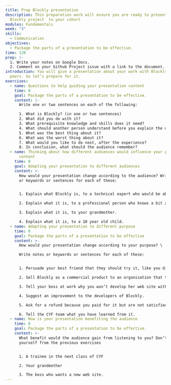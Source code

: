 ```yaml
---
title: Prep Blockly presentation
description: This preparation work will ensure you are ready to present your
  Blockly project  to your cohort
modules: Fundamentals
week: "3"
skills:
  - Communication
objectives:
  - Package the parts of a presentation to be effective.
time: 120
prep: |-
  1. Write your notes on Google Docs.
  2. Comment on your Github Project issue with a link to the document.
introduction: You will give a presentation about your work with Blockly, to your
  peers. So let’s prepare for it.
exercises:
  - name: Questions to help guiding your presentation content
    time: 0
    goal: Package the parts of a presentation to be effective.
    content: |-
      Write one or two sentences on each of the following: 

      1. What is Blockly? (in one or two sentences)
      2. What did you do with it?
      3. What prerequisite knowledge and skills does it need?
      4. What should another person understand before you explain the details?
      5. What was the best thing about it?
      6. What was the worst thing about it?
      7. What would you like to do next, after the experience?
      8. In conclusion, what should the audience remember?
  - name: Thinking about how different audiences would influence your presentation
      content
    time: 0
    goal: Adapting your presentation to different audiences
    content: >-
      How would your presentation change according to the audience? Write notes
      or keywords or sentences for each of these:


      1. Explain what Blockly is, to a technical expert who would be able to create it.

      2. Explain what it is, to a professional person who knows a bit about designing web sites, but has no practical experience.

      3. Explain what it is, to your grandmother.

      4. Explain what it is, to a 10 year old child.
  - name: Adapting your presentation to different purpose
    time: 0
    goal: Package the parts of a presentation to be effective
    content: >-
      How would your presentation change according to your purpose? \

      Write notes or keywords or sentences for each of these:


      1. Persuade your best friend that they should try it, like you did.

      2. Sell Blockly as a commercial product to an organisation that teaches coding skills.

      3. Tell your boss at work why you won’t develop her web site with Blockly.

      4. Suggest an improvement to the developers of Blockly.

      5. Ask for a refund because you paid for it but are not satisfied.

      6. Tell the CYF team what you have learned from it.
  - name: How is your presentation benefiting the audience
    time: 0
    goal: Package the parts of a presentation to be effective.
    content: >-
      What benefit would the audience gain from listening to you? Don’t repeat
      yourself from the previous exercises


      1. A trainee in the next class of CYF

      2. Your grandmother

      3. The boss who wants a new web site.
---
```

